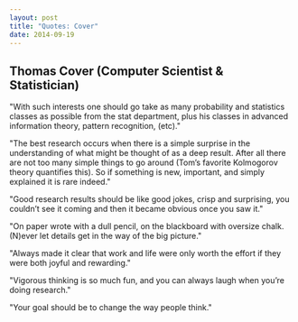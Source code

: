 ```yaml
---
layout: post
title: "Quotes: Cover"
date: 2014-09-19
---
```


## Thomas Cover (Computer Scientist & Statistician)

"With such interests one should go take as many probability and statistics classes as possible from the stat department, plus his classes in advanced information theory, pattern recognition, (etc)."

"The best research occurs when there is a simple surprise in the understanding of what might be thought of as a deep result. After all there are not too many simple things to go around (Tom’s favorite Kolmogorov theory quantifies this). So if something is new, important, and simply explained it is rare indeed."

"Good research results should be like good jokes, crisp and surprising, you couldn’t see it coming and then it became obvious once you saw it."

"On paper wrote with a dull pencil, on the blackboard with oversize chalk. (N)ever let details get in the way of the big picture."

"Always made it clear that work and life were only worth the effort if they were both joyful and rewarding."

"Vigorous thinking is so much fun, and you can always laugh when you’re doing research."

"Your goal should be to change the way people think."
